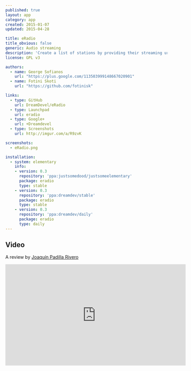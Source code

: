 ```yaml
---
published: true
layout: app
category: app
created: 2015-01-07
updated: 2015-04-28

title: eRadio
title_obvious: false
generic: Audio streaming
description: 'Create a list of stations by providing their streaming url and then listen to them.'
license: GPL v3

authors:
  - name: George Sofianos
    url: "https://plus.google.com/113503999148667020901"
  - name: Fotini Skoti
    url: "https://github.com/fotinisk"

links:
  - type: GitHub
    url: DreamDevel/eRadio
  - type: Launchpad
    url: eradio
  - type: Google+
    url: +Dreamdevel
  - type: Screenshots
    url: http://imgur.com/a/R9zvK

screenshots:
  - eRadio.png

installation:
  - system: elementary
    info:
    - version: 0.3
      repository: 'ppa:justsomedood/justsomeelementary'
      package: eradio
      type: stable
    - version: 0.3
      repository: 'ppa:dreamdev/stable'
      package: eradio
      type: stable
    - version: 0.3
      repository: 'ppa:dreamdev/daily'
      package: eradio
      type: daily
---
```

## Video
A review by [Joaquín Padilla Rivero](https://www.youtube.com/channel/UC_im4PuM9ViTNjaUf2cXmgg)

<iframe width="560" height="315" src="https://www.youtube.com/embed/AyPaI2Ts1AI" frameborder="0" allowfullscreen></iframe>